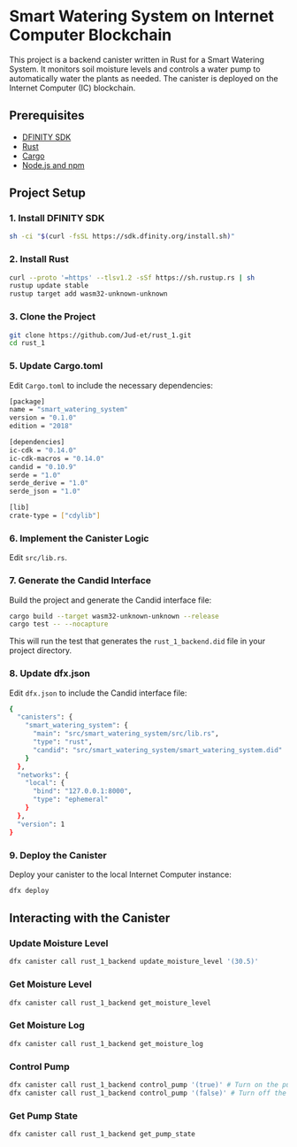 # Smart Watering System on Internet Computer Blockchain

This project is a backend canister written in Rust for a Smart Watering System. It monitors soil moisture levels and controls a water pump to automatically water the plants as needed. The canister is deployed on the Internet Computer (IC) blockchain.

## Prerequisites

- [DFINITY SDK](https://sdk.dfinity.org/)
- [Rust](https://www.rust-lang.org/)
- [Cargo](https://doc.rust-lang.org/cargo/)
- [Node.js and npm](https://nodejs.org/)

## Project Setup

### 1. Install DFINITY SDK

```bash
sh -ci "$(curl -fsSL https://sdk.dfinity.org/install.sh)"
```

### 2. Install Rust

```bash
curl --proto '=https' --tlsv1.2 -sSf https://sh.rustup.rs | sh
rustup update stable
rustup target add wasm32-unknown-unknown
```

### 3. Clone the Project

```bash
git clone https://github.com/Jud-et/rust_1.git
cd rust_1
```

### 5. Update Cargo.toml

Edit `Cargo.toml` to include the necessary dependencies:

```bash
[package]
name = "smart_watering_system"
version = "0.1.0"
edition = "2018"

[dependencies]
ic-cdk = "0.14.0"
ic-cdk-macros = "0.14.0"
candid = "0.10.9"
serde = "1.0"
serde_derive = "1.0"
serde_json = "1.0"

[lib]
crate-type = ["cdylib"]
```

### 6. Implement the Canister Logic

Edit `src/lib.rs`.

### 7. Generate the Candid Interface

Build the project and generate the Candid interface file:

```bash
cargo build --target wasm32-unknown-unknown --release
cargo test -- --nocapture
```

This will run the test that generates the `rust_1_backend.did` file in your project directory.

### 8. Update dfx.json

Edit `dfx.json` to include the Candid interface file:

```bash
{
  "canisters": {
    "smart_watering_system": {
      "main": "src/smart_watering_system/src/lib.rs",
      "type": "rust",
      "candid": "src/smart_watering_system/smart_watering_system.did"
    }
  },
  "networks": {
    "local": {
      "bind": "127.0.0.1:8000",
      "type": "ephemeral"
    }
  },
  "version": 1
}
```

### 9. Deploy the Canister

Deploy your canister to the local Internet Computer instance:

```bash
dfx deploy
```

## Interacting with the Canister

### Update Moisture Level

```bash
dfx canister call rust_1_backend update_moisture_level '(30.5)'
```

### Get Moisture Level

```bash
dfx canister call rust_1_backend get_moisture_level
```

### Get Moisture Log

```bash
dfx canister call rust_1_backend get_moisture_log
```

### Control Pump

```bash
dfx canister call rust_1_backend control_pump '(true)' # Turn on the pump
dfx canister call rust_1_backend control_pump '(false)' # Turn off the pump
```

### Get Pump State

```bash
dfx canister call rust_1_backend get_pump_state
```
